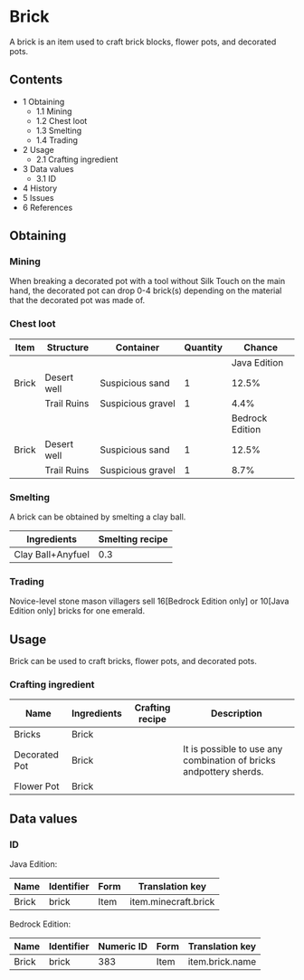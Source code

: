# Brick
A brick is an item used to craft brick blocks, flower pots, and decorated pots.

## Contents
- 1 Obtaining
	- 1.1 Mining
	- 1.2 Chest loot
	- 1.3 Smelting
	- 1.4 Trading
- 2 Usage
	- 2.1 Crafting ingredient
- 3 Data values
	- 3.1 ID
- 4 History
- 5 Issues
- 6 References

## Obtaining
### Mining
When breaking a decorated pot with a tool without Silk Touch on the main hand, the decorated pot can drop 0-4 brick(s) depending on the material that the decorated pot was made of.

### Chest loot
| Item  | Structure   | Container         | Quantity | Chance          |
|-------|-------------|-------------------|----------|-----------------|
|       |             |                   |          | Java Edition    |
| Brick | Desert well | Suspicious sand   | 1        | 12.5%           |
|       | Trail Ruins | Suspicious gravel | 1        | 4.4%            |
|       |             |                   |          | Bedrock Edition |
| Brick | Desert well | Suspicious sand   | 1        | 12.5%           |
|       | Trail Ruins | Suspicious gravel | 1        | 8.7%            |

### Smelting
A brick can be obtained by smelting a clay ball.

| Ingredients       | Smelting recipe |
|-------------------|-----------------|
| Clay Ball+Anyfuel | 0.3             |

### Trading
Novice-level stone mason villagers sell 16‌[Bedrock Edition  only] or 10‌[Java Edition  only] bricks for one emerald.

## Usage
Brick can be used to craft bricks, flower pots, and decorated pots.

### Crafting ingredient
| Name          | Ingredients | Crafting recipe | Description                                                        |
|---------------|-------------|-----------------|--------------------------------------------------------------------|
| Bricks        | Brick       |                 |                                                                    |
| Decorated Pot | Brick       |                 | It is possible to use any combination of bricks andpottery sherds. |
| Flower Pot    | Brick       |                 |                                                                    |

## Data values
### ID
Java Edition:

| Name  | Identifier | Form | Translation key      |
|-------|------------|------|----------------------|
| Brick | brick      | Item | item.minecraft.brick |

Bedrock Edition:

| Name  | Identifier | Numeric ID | Form | Translation key |
|-------|------------|------------|------|-----------------|
| Brick | brick      | 383        | Item | item.brick.name |



